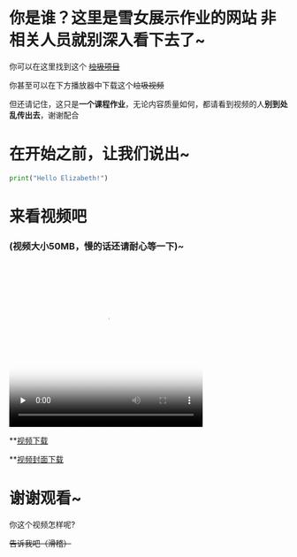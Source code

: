 # 你是谁？这里是雪女展示作业的网站 非相关人员就别深入看下去了~

你可以在这里找到这个 [~~垃圾项目~~](https://github.com/jnu1906/1205_Rmakedown_demo/edit/gh-pages/index.md)

你甚至可以在下方播放器中下载这个~~垃圾视频~~

但还请记住，这只是**一个课程作业**，无论内容质量如何，都请看到视频的人**别到处乱传出去**，谢谢配合

# 在开始之前，让我们说出~
```py
print("Hello Elizabeth!")
```

# 来看视频吧
### (视频大小50MB，慢的话还请耐心等一下)~ 
<video id="video" controls="" preload="none" poster="menu.png" width='350' height='300'>
      <source id="mp4" src="video01.mp4" type="video/mp4">
</video>

**[视频下载](./video01.mp4)

**[视频封面下载](./menu.png)


# 谢谢观看~
你这个视频怎样呢?

~~告诉我吧（滑稽）~~
